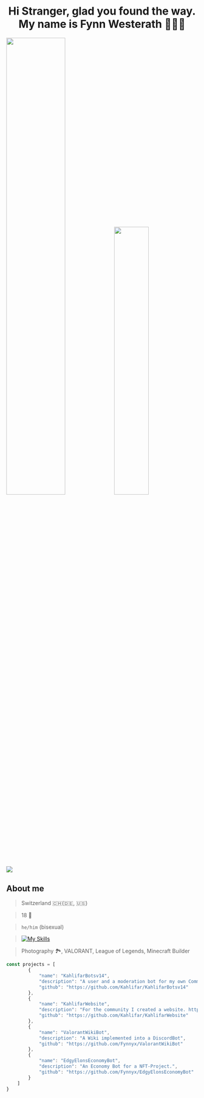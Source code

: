 <h1 align="center"> Hi Stranger, glad you found the way. <br> My name is Fynn Westerath 🧑🏽‍💻</h1>

<div>
    <img src="https://github-readme-stats.vercel.app/api?username=Fynnyx&title_color=e5b05e&icon_color=8c61db&text_color=e06151&bg_color=23272e&show_icons=true&hide_border=true&count_private=true" width="55.5%"/>
<img src="https://github-readme-stats.vercel.app/api/top-langs?username=Fynnyx&layout=compact&title_color=e5b05e&icon_color=8c61db&text_color=317dde&bg_color=23272e&hide_border=true" width="42.5%">
</div>

![](https://komarev.com/ghpvc/?username=fynnyx&color=blueviolet)

## About me
> Switzerland 🇨🇭(🇩🇪, 🇺🇸)

> 18 🎂

> `he/him` (bisexual)

> [![My Skills](https://skillicons.dev/icons?i=js,py,java,html,css,nuxtjs,sass,git,github,linux,vscode,twitter,discord)](https://skillicons.dev)

> Photography 🏞️, VALORANT, League of Legends, Minecraft Builder

```javascript
const projects = [
        {
            "name": "KahlifarBotsv14",
            "description": "A user and a moderation bot for my own Community Discord Server",
            "github": "https://github.com/Kahlifar/KahlifarBotsv14"
        },
        {
            "name": "KahlifarWebsite",
            "description": "For the community I created a website. https://kahlifar.de",
            "github": "https://github.com/Kahlifar/KahlifarWebsite"
        },
        {
            "name": "ValorantWikiBot",
            "description": "A Wiki implemented into a DiscordBot",
            "github": "https://github.com/Fynnyx/ValorantWikiBot"
        },
        {
            "name": "EdgyElonsEconomyBot",
            "description": "An Economy Bot for a NFT-Project.",
            "github": "https://github.com/Fynnyx/EdgyElonsEconomyBot"
        }
    ]
}    
```
